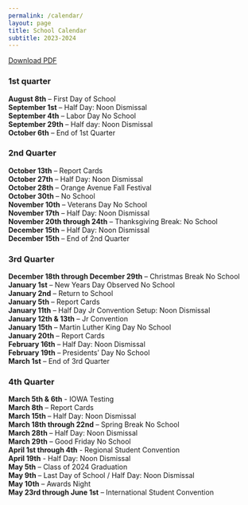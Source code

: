 ```yaml
---
permalink: /calendar/
layout: page
title: School Calendar
subtitle: 2023-2024
---
```

<a href="/assets/pdfs/school/2023-2024_Tentative_Calendar.pdf">Download PDF</a>
### 1st quarter
**August 8th** – First Day of School<br />
**September 1st** – Half Day: Noon Dismissal<br />
**September 4th** – Labor Day No School<br />
**September 29th** – Half day: Noon Dismissal<br />
**October 6th** – End of 1st Quarter<br />
### 2nd Quarter
**October 13th** – Report Cards<br />
**October 27th** – Half Day: Noon Dismissal<br />
**October 28th** – Orange Avenue Fall Festival<br />
**October 30th** – No School<br />
**November 10th** – Veterans Day No School<br />
**November 17th** – Half Day: Noon Dismissal<br />
**November 20th through 24th** – Thanksgiving Break: No School<br />
**December 15th** – Half Day: Noon Dismissal<br />
**December 15th** – End of 2nd Quarter<br />
### 3rd Quarter
**December 18th through December 29th** – Christmas Break No School<br />
**January 1st** – New Years Day Observed No School<br />
**January 2nd** – Return to School<br />
**January 5th** – Report Cards<br />
**January 11th** – Half Day Jr Convention Setup: Noon Dismissal<br />
**January 12th & 13th** – Jr Convention<br />
**January 15th** – Martin Luther King Day No School<br />
**January 20th** – Report Cards<br />
**February 16th** – Half Day: Noon Dismissal<br />
**February 19th** – Presidents’ Day No School<br />
**March 1st** – End of 3rd Quarter<br />
### 4th Quarter
**March 5th & 6th** - IOWA Testing<br />
**March 8th** – Report Cards<br />
**March 15th** – Half Day: Noon Dismissal<br />
**March 18th through 22nd** – Spring Break No School<br />
**March 28th** – Half Day: Noon Dismissal<br />
**March 29th** – Good Friday No School<br />
**April 1st through 4th** - Regional Student Convention<br />
**April 19th** - Half Day: Noon Dismissal<br />
**May 5th** – Class of 2024 Graduation<br />
**May 9th** – Last Day of School / Half Day: Noon Dismissal<br />
**May 10th** – Awards Night<br />
**May 23rd through June 1st** – International Student Convention <br />
